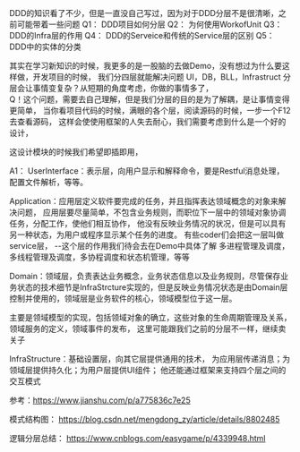 DDD的知识看了不少，但是一直没自己写过，因为对于DDD分层不是很清晰，之前可能带着一些问题
Q1： DDD项目如何分层
Q2： 为何使用WorkofUnit
Q3： DDD的Infra层的作用
Q4： DDD的Serveice和传统的Service层的区别
Q5： DDD中的实体的分类

其实在学习新知识的时候，我更多的是一股脑的去做Demo，没有想过为什么要这样做，开发项目的时候，
我们分四层就能解决问题
UI，DB，BLL，Infrastruct
分层会让事情变复杂？从短期的角度考虑，你做的事情多了，   
Q！这个问题，需要去自己理解，但是我们分层的目的是为了解耦，是让事情变得更简单，
当你看项目代码的时候，满眼的各个层，阅读源码的时候，一步一个F12去查看源码，
这样会使使用框架的人失去耐心，我们需要考虑到什么是一个好的设计，

这设计模块的时候我们希望即插即用，

A1：
UserInterface：表示层，向用户显示和解释命令，要是Restful消息处理，配置文件解析，等等。

Application：应用层定义软件要完成的任务，并且指挥表达领域概念的对象来解决问题，
应用层要尽量简单，不包含业务规则，而职位下一层中的领域对象协调任务，分配工作，使他们相互协作，
他没有反映业务情况的状况，但是可以具有另一种状态，为用户或程序显示某个任务的进度。
有些coder们会把这一层叫做service层，
--这个层的作用我们待会去在Demo中具体了解
多进程管理及调度，多线程管理及调度，多协程调度和状态机管理，等等

Domain：领域层，负责表达业务概念，业务状态信息以及业务规则，尽管保存业务状态的技术细节是InfraStrcture实现的，但是反映业务情况状态是由Domain层控制并使用的，领域层是业务软件的核心，领域模型位于这一层。

主要是领域模型的实现，包括领域对象的确立，这些对象的生命周期管理及关系，领域服务的定义，领域事件的发布，
这里可能跟我们之前的分层不一样，继续卖关子

InfraStructure：基础设置层，向其它层提供通用的技术，
为应用层传递消息；为领域层提供持久化；为用户层提供UI组件；
他还能通过框架来支持四个层之间的交互模式





参考：https://www.jianshu.com/p/a775836c7e25

模式结构图：
https://blog.csdn.net/mengdong_zy/article/details/8802485

逻辑分层总结：
https://www.cnblogs.com/easygame/p/4339948.html